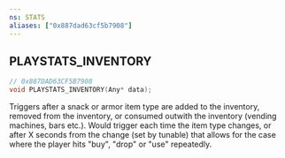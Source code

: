 ```yaml
---
ns: STATS
aliases: ["0x887dad63cf5b7908"]
---
```

## PLAYSTATS_INVENTORY

```c
// 0x887DAD63CF5B7908
void PLAYSTATS_INVENTORY(Any* data);
```

Triggers after a snack or armor item type are added to the inventory, removed from the inventory, or consumed outwith the inventory (vending machines, bars etc.). Would trigger each time the item type changes, or after X seconds from the change (set by tunable) that allows for the case where the player hits "buy", "drop" or "use" repeatedly.


